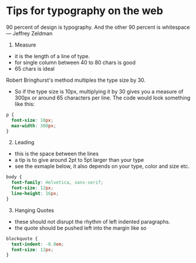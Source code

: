 # Tips for typography on the web

90 percent of design is typography. And the other 90 percent is whitespace — Jeffrey Zeldman

1. Measure

- it is the length of a line of type. 
- for single column between 40 to 80 chars is good
- 65 chars is ideal 

Robert Bringhurst's method multiples the type size by 30. 

- So if the type size is 10px, multiplying it by 30 gives you a measure of 300px or around 65 characters per line. The code would look something like this: 

```css
p {
  font-size: 10px;
  max-width: 300px;
}
```

2. Leading

- this is the space between the lines
- a tip is to give around 2pt to 5pt larger than your type
- see the exmaple below, it also depends on your type, color and size etc. 

```css
body {
  font-family: Helvetica, sans-serif;
  font-size: 12px;
  line-height: 16px;
}
```

3. Hanging Quotes

- these should not disrupt the rhythm of left indented paragraphs. 
- the quote should be pushed left into the margin like so

```css
blockquote {
  text-indent: -0.8em;
  font-size: 12px;
}
```


